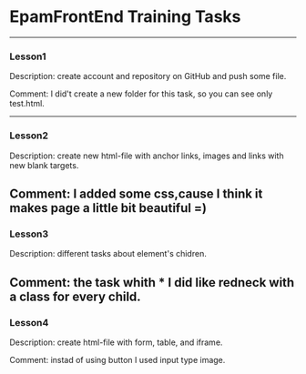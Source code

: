 # EpamFrontEnd Training Tasks
------

### Lesson1
Description: create account and repository on GitHub and push some file.

Comment: I did't create a new folder for this task, so you can see only test.html.

---
### Lesson2
Description: create new html-file with anchor links, images and links with new blank targets.

Comment: I added some css,cause I think it makes page a little bit beautiful =)
---
### Lesson3

Description: different tasks about element's chidren.

Comment: the task whith * I did like redneck with a class for every child.
---
### Lesson4

Description: create html-file with form, table, and iframe.

Comment: instad of using button I used input type image.
